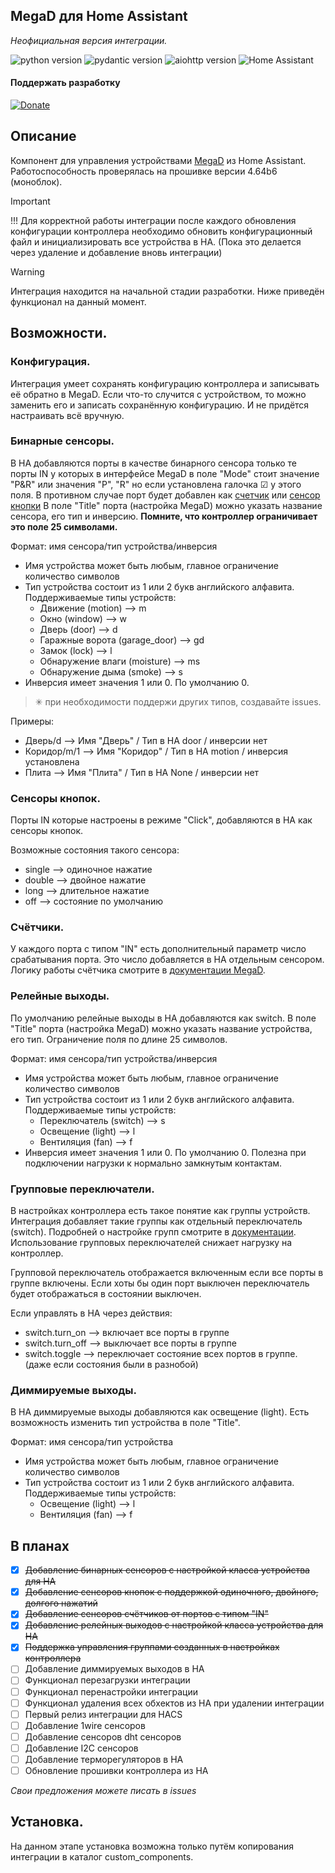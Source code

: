 ## MegaD для Home Assistant
*Неофициальная версия интеграции.*

![python version](https://img.shields.io/badge/Python-3.13-yellowgreen?style=plastic&logo=python)
![pydantic version](https://img.shields.io/badge/pydantic-ha-yellowgreen?style=plastic&logo=fastapi)
![aiohttp version](https://img.shields.io/badge/aiohttp-ha-yellowgreen?style=plastic)
![Home Assistant](https://img.shields.io/badge/HomeAssistant-latest-yellowgreen?style=plastic&logo=homeassistant)

#### Поддержать разработку

[![Donate](https://img.shields.io/badge/donate-Tinkoff-FFDD2D.svg)](https://www.tinkoff.ru/rm/shutov.mikhail19/wUyu873109)

## Описание
Компонент для управления устройствами [MegaD](https://ab-log.ru/) из Home Assistant. 
Работоспособность проверялась на прошивке версии 4.64b6 (моноблок).

> [!IMPORTANT]
> !!! Для корректной работы интеграции после каждого обновления конфигурации
> контроллера необходимо обновить конфигурационный файл и инициализировать 
> все устройства в НА. (Пока это делается через удаление и добавление вновь интеграции)

> [!WARNING]
> Интеграция находится на начальной стадии разработки.
> Ниже приведён функционал на данный момент.
 
## Возможности.
### Конфигурация.
Интеграция умеет сохранять конфигурацию контроллера и записывать её обратно в MegaD.
Если что-то случится с устройством, то можно заменить его и записать сохранённую 
конфигурацию. И не придётся настраивать всё вручную.

### Бинарные сенсоры.
В НА добавляются порты в качестве бинарного сенсора только те порты IN у которых в интерфейсе
MegaD в поле "Mode" стоит значение "P&R" или значения "P", "R" но если установлена
галочка ☑ у этого поля. В противном случае порт будет добавлен как [счетчик](#счётчики) или [сенсор кнопки](#сенсоры-кнопок)
В поле "Title" порта (настройка MegaD) можно указать название сенсора, его тип и инверсию.
**Помните, что контроллер ограничивает это поле 25 символами.**

Формат: имя сенсора/тип устройства/инверсия
* Имя устройства может быть любым, главное ограничение количество символов
* Тип устройства состоит из 1 или 2 букв английского алфавита. Поддерживаемые типы устройств:
    - Движение (motion) --> m
    - Окно (window) --> w
    - Дверь (door) --> d
    - Гаражные ворота (garage_door) --> gd
    - Замок (lock) --> l
    - Обнаружение влаги (moisture) --> ms
    - Обнаружение дыма (smoke) --> s
* Инверсия имеет значения 1 или 0. По умолчанию 0.

> ✳ при необходимости поддержи других типов, создавайте issues.

Примеры:
* Дверь/d --> Имя "Дверь" / Тип в НА door / инверсии нет
* Коридор/m/1 --> Имя "Коридор" / Тип в НА motion / инверсия установлена
* Плита --> Имя "Плита" / Тип в НА None / инверсии нет

### Сенсоры кнопок.

Порты IN которые настроены в режиме "Click", добавляются в НА как сенсоры кнопок.

Возможные состояния такого сенсора:
* single --> одиночное нажатие
* double --> двойное нажатие
* long --> длительное нажатие
* off --> состояние по умолчанию

### Счётчики.

У каждого порта с типом "IN" есть дополнительный параметр число срабатывания порта.
Это число добавляется в НА отдельным сенсором. Логику работы счётчика смотрите 
в [документации MegaD](https://ab-log.ru/smart-house/ethernet/megad-2561#conf-in-cnt).

### Релейные выходы.

По умолчанию релейные выходы в НА добавляются как switch. 
В поле "Title" порта (настройка MegaD) можно указать название устройства, его тип.
Ограничение поля по длине 25 символов.

Формат: имя сенсора/тип устройства/инверсия
* Имя устройства может быть любым, главное ограничение количество символов
* Тип устройства состоит из 1 или 2 букв английского алфавита. Поддерживаемые типы устройств:
    - Переключатель (switch) --> s
    - Освещение (light) --> l
    - Вентиляция (fan) --> f
* Инверсия имеет значения 1 или 0. По умолчанию 0. Полезна при подключении нагрузки к нормально замкнутым контактам.


### Групповые переключатели.

В настройках контроллера есть такое понятие как группы устройств. Интеграция 
добавляет такие группы как отдельный переключатель (switch). Подробней о настройке
групп смотрите в [документации](https://ab-log.ru/smart-house/ethernet/megad-2561#conf-out-gr).
Использование групповых переключателей снижает нагрузку на контроллер.

Групповой переключатель отображается включенным если все порты в группе включены. 
Если хоты бы один порт выключен переключатель будет отображаться в состоянии выключен.

Если управлять в НА через действия:
* switch.turn_on --> включает все порты в группе
* switch.turn_off --> выключает все порты в группе
* switch.toggle --> переключает состояние всех портов в группе. (даже если состояния были в разнобой)

### Диммируемые выходы.

В НА диммируемые выходы добавляются как освещение (light). Есть возможность изменить
тип устройства в поле "Title".

Формат: имя сенсора/тип устройства
* Имя устройства может быть любым, главное ограничение количество символов
* Тип устройства состоит из 1 или 2 букв английского алфавита. Поддерживаемые типы устройств:
    - Освещение (light) --> l
    - Вентиляция (fan) --> f


## В планах

- [x] ~~Добавление бинарных сенсоров с настройкой класса устройства для НА~~
- [x] ~~Добавление сенсоров кнопок с поддержкой одиночного, двойного, долгого нажатий~~
- [x] ~~Добавление сенсоров счётчиков от портов с типом "IN"~~
- [x] ~~Добавление релейных выходов с настройкой класса устройства для НА~~
- [x] ~~Поддержка управления группами созданных в настройках контроллера~~
- [ ] Добавление диммируемых выходов в НА
- [ ] Функционал перезагрузки интеграции
- [ ] Функционал перенастройки интеграции
- [ ] Функционал удаления всех обхектов из НА при удалении интеграции
- [ ] Первый релиз интеграции для HACS
- [ ] Добавление 1wire сенсоров
- [ ] Добавление сенсоров dht сенсоров
- [ ] Добавление I2C сенсоров
- [ ] Добавление терморегуляторов в НА
- [ ] Обновление прошивки контроллера из НА

*Свои предложения можете писать в issues*

## Установка.
На данном этапе установка возможна только путём копирования интеграции в каталог
custom_components.
